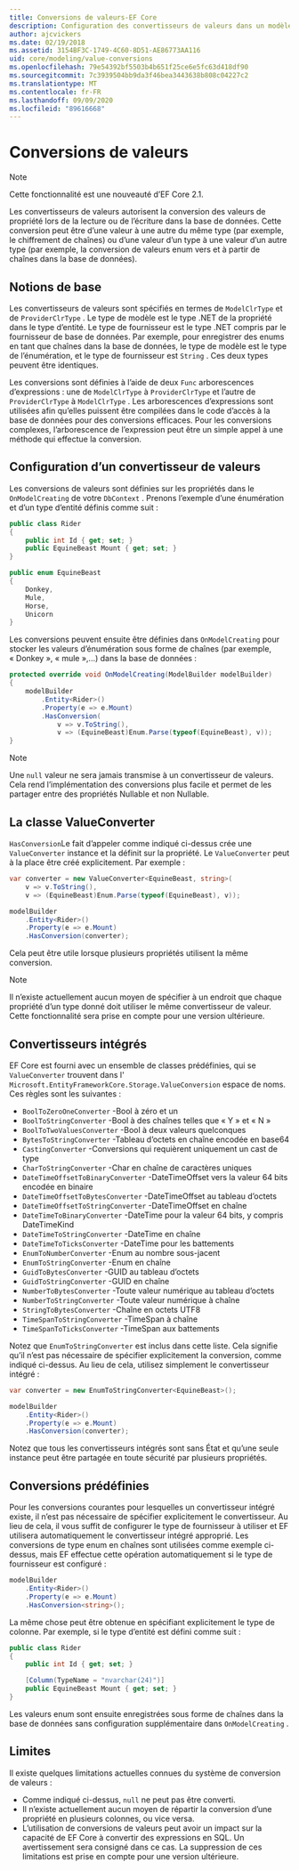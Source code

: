 ```yaml
---
title: Conversions de valeurs-EF Core
description: Configuration des convertisseurs de valeurs dans un modèle de Entity Framework Core
author: ajcvickers
ms.date: 02/19/2018
ms.assetid: 3154BF3C-1749-4C60-8D51-AE86773AA116
uid: core/modeling/value-conversions
ms.openlocfilehash: 79e54392bf5503b4b651f25ce6e5fc63d418df90
ms.sourcegitcommit: 7c3939504bb9da3f46bea3443638b808c04227c2
ms.translationtype: MT
ms.contentlocale: fr-FR
ms.lasthandoff: 09/09/2020
ms.locfileid: "89616668"
---
```

# <a name="value-conversions"></a>Conversions de valeurs

> [!NOTE]  
> Cette fonctionnalité est une nouveauté d’EF Core 2.1.

Les convertisseurs de valeurs autorisent la conversion des valeurs de propriété lors de la lecture ou de l’écriture dans la base de données. Cette conversion peut être d’une valeur à une autre du même type (par exemple, le chiffrement de chaînes) ou d’une valeur d’un type à une valeur d’un autre type (par exemple, la conversion de valeurs enum vers et à partir de chaînes dans la base de données).

## <a name="fundamentals"></a>Notions de base

Les convertisseurs de valeurs sont spécifiés en termes de `ModelClrType` et de `ProviderClrType` . Le type de modèle est le type .NET de la propriété dans le type d’entité. Le type de fournisseur est le type .NET compris par le fournisseur de base de données. Par exemple, pour enregistrer des enums en tant que chaînes dans la base de données, le type de modèle est le type de l’énumération, et le type de fournisseur est `String` . Ces deux types peuvent être identiques.

Les conversions sont définies à l’aide de deux `Func` arborescences d’expressions : une de `ModelClrType` à `ProviderClrType` et l’autre de `ProviderClrType` à `ModelClrType` . Les arborescences d’expressions sont utilisées afin qu’elles puissent être compilées dans le code d’accès à la base de données pour des conversions efficaces. Pour les conversions complexes, l’arborescence de l’expression peut être un simple appel à une méthode qui effectue la conversion.

## <a name="configuring-a-value-converter"></a>Configuration d’un convertisseur de valeurs

Les conversions de valeurs sont définies sur les propriétés dans le `OnModelCreating` de votre `DbContext` . Prenons l’exemple d’une énumération et d’un type d’entité définis comme suit :

``` csharp
public class Rider
{
    public int Id { get; set; }
    public EquineBeast Mount { get; set; }
}

public enum EquineBeast
{
    Donkey,
    Mule,
    Horse,
    Unicorn
}
```

Les conversions peuvent ensuite être définies dans `OnModelCreating` pour stocker les valeurs d’énumération sous forme de chaînes (par exemple, « Donkey », « mule »,...) dans la base de données :

``` csharp
protected override void OnModelCreating(ModelBuilder modelBuilder)
{
    modelBuilder
        .Entity<Rider>()
        .Property(e => e.Mount)
        .HasConversion(
            v => v.ToString(),
            v => (EquineBeast)Enum.Parse(typeof(EquineBeast), v));
}
```

> [!NOTE]  
> Une `null` valeur ne sera jamais transmise à un convertisseur de valeurs. Cela rend l’implémentation des conversions plus facile et permet de les partager entre des propriétés Nullable et non Nullable.

## <a name="the-valueconverter-class"></a>La classe ValueConverter

`HasConversion`Le fait d’appeler comme indiqué ci-dessus crée une `ValueConverter` instance et la définit sur la propriété. Le `ValueConverter` peut à la place être créé explicitement. Par exemple :

``` csharp
var converter = new ValueConverter<EquineBeast, string>(
    v => v.ToString(),
    v => (EquineBeast)Enum.Parse(typeof(EquineBeast), v));

modelBuilder
    .Entity<Rider>()
    .Property(e => e.Mount)
    .HasConversion(converter);
```

Cela peut être utile lorsque plusieurs propriétés utilisent la même conversion.

> [!NOTE]  
> Il n’existe actuellement aucun moyen de spécifier à un endroit que chaque propriété d’un type donné doit utiliser le même convertisseur de valeur. Cette fonctionnalité sera prise en compte pour une version ultérieure.

## <a name="built-in-converters"></a>Convertisseurs intégrés

EF Core est fourni avec un ensemble de classes prédéfinies, qui se `ValueConverter` trouvent dans l' `Microsoft.EntityFrameworkCore.Storage.ValueConversion` espace de noms. Ces règles sont les suivantes :

* `BoolToZeroOneConverter` -Bool à zéro et un
* `BoolToStringConverter` -Bool à des chaînes telles que « Y » et « N »
* `BoolToTwoValuesConverter` -Bool à deux valeurs quelconques
* `BytesToStringConverter` -Tableau d’octets en chaîne encodée en base64
* `CastingConverter` -Conversions qui requièrent uniquement un cast de type
* `CharToStringConverter` -Char en chaîne de caractères uniques
* `DateTimeOffsetToBinaryConverter` -DateTimeOffset vers la valeur 64 bits encodée en binaire
* `DateTimeOffsetToBytesConverter` -DateTimeOffset au tableau d’octets
* `DateTimeOffsetToStringConverter` -DateTimeOffset en chaîne
* `DateTimeToBinaryConverter` -DateTime pour la valeur 64 bits, y compris DateTimeKind
* `DateTimeToStringConverter` -DateTime en chaîne
* `DateTimeToTicksConverter` -DateTime pour les battements
* `EnumToNumberConverter` -Enum au nombre sous-jacent
* `EnumToStringConverter` -Enum en chaîne
* `GuidToBytesConverter` -GUID au tableau d’octets
* `GuidToStringConverter` -GUID en chaîne
* `NumberToBytesConverter` -Toute valeur numérique au tableau d’octets
* `NumberToStringConverter` -Toute valeur numérique à chaîne
* `StringToBytesConverter` -Chaîne en octets UTF8
* `TimeSpanToStringConverter` -TimeSpan à chaîne
* `TimeSpanToTicksConverter` -TimeSpan aux battements

Notez que `EnumToStringConverter` est inclus dans cette liste. Cela signifie qu’il n’est pas nécessaire de spécifier explicitement la conversion, comme indiqué ci-dessus. Au lieu de cela, utilisez simplement le convertisseur intégré :

``` csharp
var converter = new EnumToStringConverter<EquineBeast>();

modelBuilder
    .Entity<Rider>()
    .Property(e => e.Mount)
    .HasConversion(converter);
```

Notez que tous les convertisseurs intégrés sont sans État et qu’une seule instance peut être partagée en toute sécurité par plusieurs propriétés.

## <a name="pre-defined-conversions"></a>Conversions prédéfinies

Pour les conversions courantes pour lesquelles un convertisseur intégré existe, il n’est pas nécessaire de spécifier explicitement le convertisseur. Au lieu de cela, il vous suffit de configurer le type de fournisseur à utiliser et EF utilisera automatiquement le convertisseur intégré approprié. Les conversions de type enum en chaînes sont utilisées comme exemple ci-dessus, mais EF effectue cette opération automatiquement si le type de fournisseur est configuré :

``` csharp
modelBuilder
    .Entity<Rider>()
    .Property(e => e.Mount)
    .HasConversion<string>();
```

La même chose peut être obtenue en spécifiant explicitement le type de colonne. Par exemple, si le type d’entité est défini comme suit :

``` csharp
public class Rider
{
    public int Id { get; set; }

    [Column(TypeName = "nvarchar(24)")]
    public EquineBeast Mount { get; set; }
}
```

Les valeurs enum sont ensuite enregistrées sous forme de chaînes dans la base de données sans configuration supplémentaire dans `OnModelCreating` .

## <a name="limitations"></a>Limites

Il existe quelques limitations actuelles connues du système de conversion de valeurs :

* Comme indiqué ci-dessus, `null` ne peut pas être converti.
* Il n’existe actuellement aucun moyen de répartir la conversion d’une propriété en plusieurs colonnes, ou vice versa.
* L’utilisation de conversions de valeurs peut avoir un impact sur la capacité de EF Core à convertir des expressions en SQL. Un avertissement sera consigné dans ce cas.
La suppression de ces limitations est prise en compte pour une version ultérieure.
